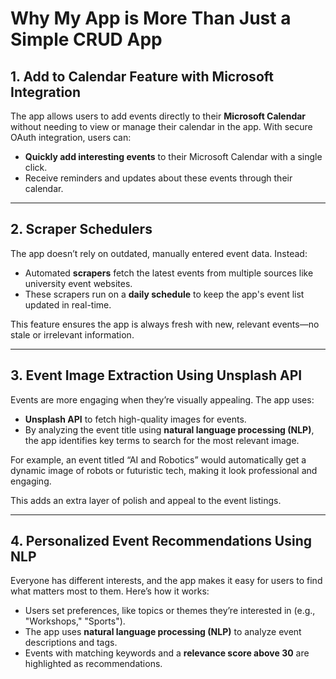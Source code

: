 # Why My App is More Than Just a Simple CRUD App

## 1. **Add to Calendar Feature with Microsoft Integration**

The app allows users to add events directly to their **Microsoft Calendar** without needing to view or manage their calendar in the app. With secure OAuth integration, users can:

- **Quickly add interesting events** to their Microsoft Calendar with a single click.
- Receive reminders and updates about these events through their calendar.

---

## 2. **Scraper Schedulers**

The app doesn’t rely on outdated, manually entered event data. Instead:

- Automated **scrapers** fetch the latest events from multiple sources like university event websites.
- These scrapers run on a **daily schedule** to keep the app's event list updated in real-time.

This feature ensures the app is always fresh with new, relevant events—no stale or irrelevant information.

---

## 3. **Event Image Extraction Using Unsplash API**

Events are more engaging when they’re visually appealing. The app uses:

- **Unsplash API** to fetch high-quality images for events.
- By analyzing the event title using **natural language processing (NLP)**, the app identifies key terms to search for the most relevant image.

For example, an event titled “AI and Robotics” would automatically get a dynamic image of robots or futuristic tech, making it look professional and engaging.

This adds an extra layer of polish and appeal to the event listings.

---

## 4. **Personalized Event Recommendations Using NLP**

Everyone has different interests, and the app makes it easy for users to find what matters most to them. Here’s how it works:

- Users set preferences, like topics or themes they’re interested in (e.g., "Workshops," "Sports").
- The app uses **natural language processing (NLP)** to analyze event descriptions and tags.
- Events with matching keywords and a **relevance score above 30** are highlighted as recommendations.
